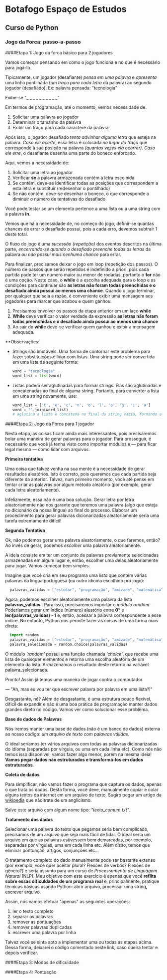 # Botafogo Espaço de Estudos

## Curso de Python

### Jogo da Forca: passo-a-passo


####Etapa 1: Jogo da forca básico para 2 jogadores

Vamos começar pensando em como o jogo funciona e no que é necessário para jogá-lo.

Tipicamente, um jogador (desafiante) *pensa em uma palavra* e *apresenta* uma linha pontilhada (*um traço para cada letra* da palavra) ao segundo jogador (desafiado). Ex: palavra pensada: "tecnologia"

Exibe-se "_ _ _ _ _ _ _ _ _ _"

Em termos de programação, até o momento, vemos necessidade de:  

1. Solicitar uma palavra ao jogador
2. Determinar o tamanho da palavra
3. Exibir um traço para cada caractere da palavra

Após isso, o jogador desafiado *tenta advinhar alguma letra* que esteja na palavra. *Caso ele acerte*, essa letra é colocada *no lugar do traço* que corresponde à sua posição na palavra *(quantas vezes ela ocorrer)*. *Caso ele erre*, o desafiante desenha uma parte do boneco enforcado.

Aqui, vemos a necessidade de:

1. Solicitar uma letra ao jogador
2. Verificar **se** a palavra armazenada contém a letra escolhida.
3. Se contém, deve-se identificar todas as posições que correspondem a esta letra e substituir (redesenhar o pontilhado)
4. Se não contém, deve-se desenhar o boneco, o que corresponde a diminuir o número de tentativas do desafiado

Você pode testar se um elemento pertence a uma lista ou a uma string com a palavra **in**.

Vemos que há a necessidade de, no começo do jogo, definir-se quantas chances de errar o desafiado possui, pois a cada erro, devemos subtrair 1 deste total.

O fluxo do jogo é uma *sucessão (repetição)* dos eventos descritos na última parte, *encerrando-se quando o desafiado preenche todas as letras* da palavra *ou não possui mais nenhuma chance* para errar.

Para finalizar, precisamos deixar o jogo em loop (repetição dos passos). O número de passos que serão repetidos é indefinido a priori, pois cada partida pode ter um número maior ou menor de rodadas, portanto o **for** não é uma opção. Neste caso, o **while** é a escolha adequada para o loop e as condições para continuar são **as letras não foram todas preenchidas e o desafiado ainda possui ao menos uma chance**. Quando o jogo terminar, por qualquer que seja a razão, é conveniente exibir uma mensagem aos jogadores para marcar que acabou e quem ganhou.

1. Presisamos envolver os passos da etapa anterior em um laço **while**
2. **While** deve verificar o valor verdade da expressão **as letras não foram todas preenchidas *e* o desafiado ainda possui ao menos uma chance**
3. Ao sair do **while** deve-se verificar quem ganhou e exibir a mensagem adequada.

**Observações: 

* Strings são imutáveis. Uma forma de contornar este problema para fazer substituições é lidar com listas. Uma string pode ser convertida em uma lista da seguinte forma:

  ```python
  word = "tecnologia"
  word_list = list(word)
  ```
* Listas podem ser aglutinadas para formar strings. Elas são aglutinadas e concatenadas ao final de alguma string. Portanto, para converter a lista em uma string novamente, use:

  ```python
  word_list = ['t', 'e', 'c', 'n', 'o', 'l', 'o', 'g', 'i', 'a']
  word = "".join(word_list)
  # aglutina a lista e concatena no final da string vazia, formando a palavra desejada
  ```

####Etapa 2: Jogo da Forca para 1 jogador

Nesta etapa, as coisas ficam ainda mais interessantes, pois precisaremos bolar uma maneira de gerar palavras para o jogador. Para prosseguir, é necessário que você já tenha visto como importar módulos e — para ficar legal mesmo — como lidar com arquivos.

**Primeira tentativa**

Uma coisa que talvez venha na sua mente é a necessidade de gerar resultados aleatórios. Isto é correto, pois queremos que cada partida seja diferente da anterior. Talvez, num primeiro momento, você até pense em tentar criar as palavras por algum método aleatório (por exemplo, gerar cada letra aleatoriamente). 

Infelizmente, essa não é uma boa solução. Gerar letra por letra aleatoriamente não nos garante que teremos uma palavra (algo que esteja no dicionário da nossa língua) ao final do processo. Elaborar um procedimento para gerar palavras dicionarizadas aleatoriamente seria uma tarefa extremamente difícil!

**Segunda Tentativa**

Ok, não podemos gerar uma palavra aleatoriamente, o que faremos, então? Ao invés de gerar, podemos *escolher* uma palavra aleatoriamente. 

A ideia consiste em ter um conjunto de palavras previamente selecionadas armazenadas em algum lugar e, então, escolher uma delas aleatoriamente para jogar. Vamos começar bem simples.

Imagine que você cria em seu programa uma *lista* que contém várias palavras da língua portuguesa (ou outro idioma escolhido pro jogo): 

```python
  palavras_validas = ["estudar", "programação", "amizade", "matemática", "livro"]
```

Agora, podemos escolher aleatoriamente uma palavra da lista **palavras_validas** . Para isso, precisaremos importar o *módulo random*. Poderíamos gerar um índice (número) aleatório entre **0*** e **len(palavras_validas) - 1** e, então, acessar a palavra correspondente a esse índice. No entanto, Python nos permite fazer as coisas de uma forma mais direta:

```python
  import random
  palavras_validas = ["estudar", "programação", "amizade", "matemática", "livro"]
  palavra_selecionada = random.choice(palavras_validas)
```

O módulo *'random'* possui uma função chamada *'choice'*, que recebe uma lista de quaisquer elementos e retorna uma escolha aleatória de um elemento da lista. Armazenamos o resultado deste retorno na variável palavra_selecionada.

Pronto! Assim já temos uma maneira de jogar contra o computador. 

— "Ah, mas eu vou ter que escrever palavra por palavra em uma lista?!" 

Desgastante, né? Além de desgastante, é uma estrutura pouco flexível, difícil de expandir e não é uma boa prática de programação manter dados grandes direto no código. Vamos ver como solucionar esse problema.

**Base de dados de Palavras**

Nós iremos manter uma base de dados (não é um banco de dados) externa ao nosso código: *um arquivo de texto com palavras válidas*.

O ideal seríamos ter vários arquivos com todas as palavras dicionarizadas do idioma (separadas por vírgula, ou uma em cada linha etc). Como nós não temos isso disponível, vamos fazer algo menor, porém na mesma ideia! **Vamos pegar dados não estruturados e transformá-los em dados estruturados**.

**Coleta de dados**

Para simplificar, não vamos fazer o programa que captura os dados, apenas o que trata os dados. Desta forma, você deve, manualmente copiar e colar alguns textos da internet em um arquivo de texto. Sugiro pegar um artigo da [wikipedia](https://pt.wikipedia.org/wiki/Wikip%C3%A9dia:P%C3%A1gina_principal) que não trate de um anglicismo.

Salve este arquivo com algum nome tipo: *"texto_comum.txt"*.

**Tratamento dos dados**

Selecionar uma palavra do texto que pegamos seria bem complicado, precisamos de um arquivo que seja mais fácil de lidar. O ideal seria um arquivo em que as palavras estivessem bem demarcadas, por exemplo, separadas por vírgulas, uma em cada linha etc. Além disso, temos que eliminar pontuação, artigos, conjunções etc... 

O tratamento completo do dado manualmente pode ser bastante extenso (por exemplo, você quer aceitar plural? Flexões de verbos? Flexões de gênero?) e seria assunto para um curso de *Processamento de Linguagem Natural* (NLP). Meu objetivo com este exercício é apenas que você **reflita sobre essas dificuldades de um programa real** e, principalmente, pratique técnicas básicas usando Python: abrir arquivo, processar uma string, escrever arquivo. 

Assim, nós vamos efetuar "apenas" as seguintes operações:

1. ler o texto completo
2. separar as palavras
3. remover as pontuações
4. remover palavras duplicadas
5. escrever uma palavra por linha

Talvez você se sinta apto a implementar uma ou todas as etapas acima. Dessa forma, deixarei o código comentado neste link, caso queira tentar e depois verificar.

####Etapa 3: Modos de dificuldade



####Etapa 4: Pontuação

